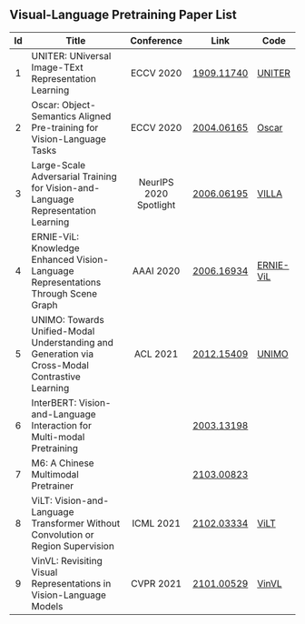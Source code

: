 ## Visual-Language Pretraining Paper List

| Id | Title | Conference | Link | Code |
|:--:| ----- | :--: | ---- | ---- |
| 1  | UNITER: UNiversal Image-TExt Representation Learning | ECCV 2020 |[1909.11740](https://arxiv.org/abs/1909.11740)|[UNITER](https://github.com/ChenRocks/UNITER)|
| 2  | Oscar: Object-Semantics Aligned Pre-training for Vision-Language Tasks | ECCV 2020 |[2004.06165](https://arxiv.org/abs/2004.06165)|[Oscar](https://github.com/microsoft/Oscar)|
| 3  | Large-Scale Adversarial Training for Vision-and-Language Representation Learning | NeurIPS 2020 Spotlight |[2006.06195](https://arxiv.org/abs/2006.06195) |[VILLA](https://github.com/zhegan27/VILLA)|
| 4 | ERNIE-ViL: Knowledge Enhanced Vision-Language Representations Through Scene Graph | AAAI 2020 |[2006.16934](https://arxiv.org/abs/2006.16934)|[ERNIE-ViL](https://github.com/Muennighoff/vilio/tree/master/ernie-vil)|
| 5  | UNIMO: Towards Unified-Modal Understanding and Generation via Cross-Modal Contrastive Learning | ACL 2021 |[2012.15409](https://arxiv.org/abs/2012.15409)|[UNIMO](https://github.com/weili-baidu/UNIMO)|
| 6  | InterBERT: Vision-and-Language Interaction for Multi-modal Pretraining | |[2003.13198](https://arxiv.org/abs/2003.14198)| |
| 7  | M6: A Chinese Multimodal Pretrainer | |[2103.00823](https://arxiv.org/abs/2103.00823)| |
| 8  | ViLT: Vision-and-Language Transformer Without Convolution or Region Supervision | ICML 2021 |[2102.03334](https://arxiv.org/abs/2102.03334)|[ViLT](https://github.com/dandelin/ViLT)|
| 9  | VinVL: Revisiting Visual Representations in Vision-Language Models | CVPR 2021 |[2101.00529](https://arxiv.org/abs/2101.00529)|[VinVL](https://github.com/pzzhang/VinVL)|






